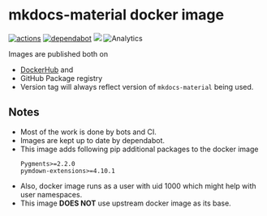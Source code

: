 # mkdocs-material docker image

[![actions](https://github.com/tprasadtp/mkdocs-material-docker/workflows/build/badge.svg)](https://github.com/tprasadtp/mkdocs-material-docker/actions?workflow=build)
[![dependabot](https://api.dependabot.com/badges/status?host=github&repo=tprasadtp/mkdocs-material-docker)](https://app.dependabot.com)
[![](https://images.microbadger.com/badges/version/tprasadtp/mkdocs-material.svg)](https://hub.docker.com/repository/docker/tprasadtp/mkdocs-material)
![Analytics](https://ga-beacon.prasadt.com/UA-101760811-3/github/mkdocs-material-docker?pink&useReferer)

Images are published both on
  - [DockerHub](https://hub.docker.com/repository/docker/tprasadtp/mkdocs-material) and
  - GitHub Package registry
  - Version tag will always reflect version of `mkdocs-material` being used.

## Notes

- Most of the work is done by bots and CI.
- Images are kept up to date by dependabot.
- This image adds following pip additional packages to the docker image
  ```text
  Pygments>=2.2.0
  pymdown-extensions>=4.10.1
  ```
- Also, docker image runs as a user with uid 1000 which might help with user namespaces.
- This image **DOES NOT** use upstream docker image as its base.
